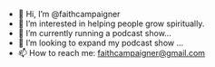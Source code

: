 - 👋 Hi, I’m @faithcampaigner
- 👀 I’m interested in helping people grow spiritually. 
- 🌱 I’m currently running a podcast show...
- 💞️ I’m looking to expand my podcast show ...
- 📫 How to reach me: faithcampaigner@gmail.com 

<!---
faithcampaigner/faithcampaigner is a ✨ special ✨ repository because its `README.md` (this file) appears on your GitHub profile.
You can click the Preview link to take a look at your changes.
--->
